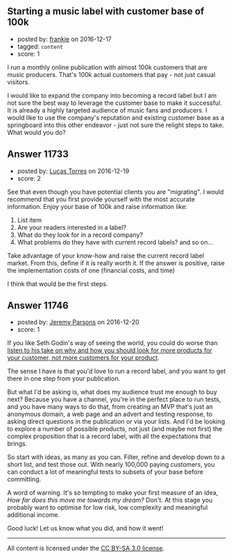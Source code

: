 ## Starting a music label with customer base of 100k

- posted by: [frankie](https://stackexchange.com/users/1480988/frankie) on 2016-12-17
- tagged: `content`
- score: 1

<p>I run a monthly online publication with almost 100k customers that are music producers. That's 100k actual customers that pay - not just casual visitors. </p>

<p>I would like to expand the company into becoming a record label but I am not sure the best way to leverage the customer base to make it successful. It is already a highly targeted audience of music fans and producers. I would like to use the company's  reputation and existing customer base as a springboard into this other endeavor - just not sure the relight steps to take. What would you do?</p>



## Answer 11733

- posted by: [Lucas Torres](https://stackexchange.com/users/5780883/lucas-torres) on 2016-12-19
- score: 2

<p>See that even though you have potential clients you are "migrating".
I would recommend that you first provide yourself with the most accurate information.
Enjoy your base of 100k and raise information like:</p>

<ol>
<li>List item</li>
<li>Are your readers interested in a label?</li>
<li>What do they look for in a record company?</li>
<li>What problems do they have with current record labels?
and so on...</li>
</ol>

<p>Take advantage of your know-how and raise the current record label market.
From this, define if it is really worth it.
If the answer is positive, raise the implementation costs of one (financial costs, and time)</p>

<p>I think that would be the first steps.</p>



## Answer 11746

- posted by: [Jeremy Parsons](https://stackexchange.com/users/497810/jeremy-parsons) on 2016-12-20
- score: 1

<p>If you like Seth Godin's way of seeing the world, you could do worse than <a href="http://www.earwolf.com/episode/creating-scarcity/" rel="nofollow noreferrer">listen to his take on why and how you should look for more products for your customer, not more customers for your product</a>.</p>

<p>The sense I have is that you'd love to run a record label, and you want to get there in one step from your publication. </p>

<p>But what I'd be asking is, what does my audience trust me enough to buy next? Because you have a channel, you're in the perfect place to run tests, and you have many ways to do that, from creating an MVP that's just an anonymous domain, a web page and an advert and testing response, to asking direct questions in the publication or via your lists. And I'd be looking to explore a number of possible products, not just (and maybe not first) the complex proposition that is a record label, with all the expectations that brings.</p>

<p>So start with ideas, as many as you can. Filter, refine and develop down to a short list, and test those out. With nearly 100,000 paying customers, you can conduct a lot of meaningful tests to subsets of your base before committing. </p>

<p>A word of warning. It's so tempting to make your first measure of an idea, <em>How far does this move me towards my dream?</em> Don't. At this stage you probably want to optimise for low risk, low complexity and meaningful additional income.</p>

<p>Good luck! Let us know what you did, and how it went!</p>




---

All content is licensed under the [CC BY-SA 3.0 license](https://creativecommons.org/licenses/by-sa/3.0/).
